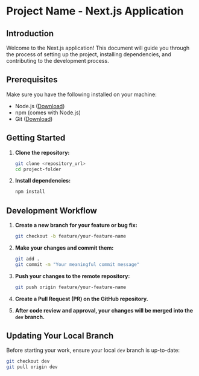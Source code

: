 # Project Name - Next.js Application

## Introduction

Welcome to the Next.js application! This document will guide you through the process of setting up the project, installing dependencies, and contributing to the development process.

## Prerequisites

Make sure you have the following installed on your machine:

- Node.js ([Download](https://nodejs.org/))
- npm (comes with Node.js)
- Git ([Download](https://git-scm.com/))

## Getting Started

1. **Clone the repository:**

    ```bash
    git clone <repository_url>
    cd project-folder
    ```

2. **Install dependencies:**

    ```bash
    npm install
    ```

## Development Workflow

1. **Create a new branch for your feature or bug fix:**

    ```bash
    git checkout -b feature/your-feature-name
    ```

2. **Make your changes and commit them:**

    ```bash
    git add .
    git commit -m "Your meaningful commit message"
    ```

3. **Push your changes to the remote repository:**

    ```bash
    git push origin feature/your-feature-name
    ```

4. **Create a Pull Request (PR) on the GitHub repository.**

5. **After code review and approval, your changes will be merged into the `dev` branch.**

## Updating Your Local Branch

Before starting your work, ensure your local `dev` branch is up-to-date:

```bash
git checkout dev
git pull origin dev
